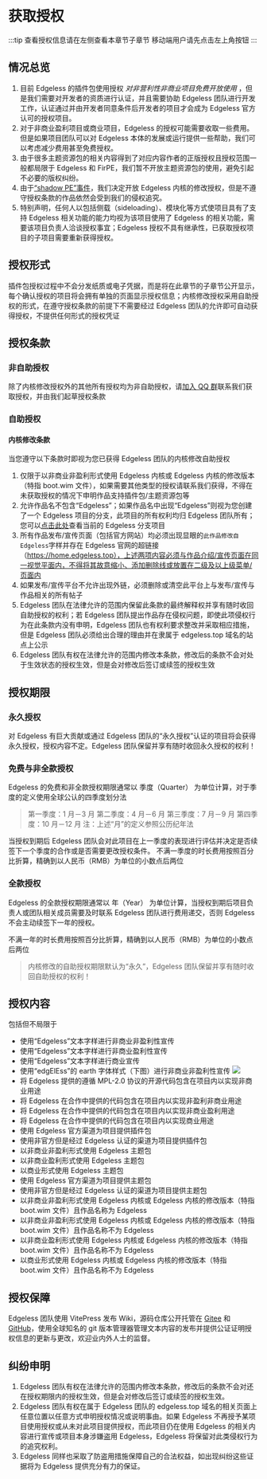 # 获取授权

:::tip 查看授权信息请在左侧查看本章节子章节
移动端用户请先点击左上角按钮
:::

## 情况总览

1. 目前 Edgeless 的插件包使用授权 _对非营利性非商业项目免费开放使用_ ，但是我们需要对开发者的资质进行认证，并且需要协助 Edgeless 团队进行开发工作，认证通过并由开发者同意条件后开发者的项目才会成为 Edgeless 官方认可的授权项目。
2. 对于非商业盈利项目或商业项目，Edgeless 的授权可能需要收取一些费用。但是如果项目团队可以对 Edgeless 本体的发展或运行提供一些帮助，我们可以考虑减少费用甚至免费授权。
3. 由于很多主题资源包的相关内容得到了对应内容作者的正版授权且授权范围一般都局限于 Edgeless 和 FirPE，我们暂不开放主题资源包的使用，避免引起不必要的版权纠纷。
4. 由于[“shadow PE”事件](blacklist.md)，我们决定开放 Edgeless 内核的修改授权，但是不遵守授权条款的作品依然会受到我们的侵权追究。
5. 特别声明，任何人以包括侧载（sideloading）、模块化等方式使项目具有了支持 Edgeless 相关功能的能力均视为该项目使用了 Edgeless 的相关功能，需要该项目负责人洽谈授权事宜；Edgeless 授权不具有继承性，已获取授权项目的子项目需要重新获得授权。
   <br/>

## 授权形式

插件包授权过程中不会分发纸质或电子凭据，而是将在此章节的子章节公开显示，每个确认授权的项目将会拥有单独的页面显示授权信息；内核修改授权采用自助授权的形式，在遵守授权条款的前提下不需要经过 Edgeless 团队的允许即可自动获得授权，不提供任何形式的授权凭证

## 授权条款

### 非自助授权

除了内核修改授权外的其他所有授权均为非自助授权，请[加入 QQ 群](https://home.edgeless.top/jump/qqg.html)联系我们获取授权，并由我们起草授权条款

### 自助授权

#### 内核修改条款

当您遵守以下条款时即视为您已获得 Edgeless 团队的内核修改自助授权

1. 仅限于以非商业非盈利形式使用 Edgeless 内核或 Edgeless 内核的修改版本（特指 boot.wim 文件），如果需要其他类型的授权请联系我们获得，不得在未获取授权的情况下申明作品支持插件包/主题资源包等
2. 允许作品名不包含“Edgeless”；如果作品名中出现“Edgeless”则视为您创建了一个 Edgeless 项目的分支，此项目的所有权利均归 Edgeless 团队所有；您可以[点击此处](./SubProjects.md)查看当前的 Edgeless 分支项目
3. 所有作品发布/宣传页面（包括官方网站）均必须出现显眼的`此作品修改自Edgeless`字样并存在 Edgeless 官网的超链接（https://home.edgeless.top），上述两项内容必须与作品介绍/宣传页面在同一视觉平面内，不得将其故意缩小、添加删除线或放置在二级及以上级菜单/页面内
4. 如果发布/宣传平台不允许出现外链，必须删除或清空此平台上与发布/宣传与作品相关的所有帖子
5. Edgeless 团队在法律允许的范围内保留此条款的最终解释权并享有随时收回自助授权的权利；若 Edgeless 团队提出作品存在侵权问题，即使此项侵权行为在此条款内没有申明，Edgeless 团队也有权利要求整改并采取相应措施，但是 Edgeless 团队必须给出合理的理由并在隶属于 edgeless.top 域名的站点上公示
6. Edgeless 团队有权在法律允许的范围内修改本条款，修改后的条款不会对处于生效状态的授权生效，但是会对修改后签订或续签的授权生效

## 授权期限

### 永久授权

对 Edgeless 有巨大贡献或通过 Edgeless 团队的“永久授权”认证的项目将会获得永久授权，授权内容不定。Edgeless 团队保留并享有随时收回永久授权的权利！

### 免费与非全款授权

Edgeless 的免费和非全款授权期限通常以 季度（Quarter） 为单位计算，对于季度的定义使用全球公认的四季度划分法

> 第一季度：1 月－3 月
> 第二季度：4 月－6 月
> 第三季度：7 月－9 月
> 第四季度：10 月－12 月
> 注：上述“月”的定义参照公历纪年法

当授权到期后 Edgeless 团队会对此项目在上一季度的表现进行评估并决定是否续签下一个季度的合作或是否需要更改授权条件。
不满一季度的时长费用按照百分比折算，精确到以人民币（RMB）为单位的小数点后两位

### 全款授权

Edgeless 的全款授权期限通常以 年（Year） 为单位计算，当授权到期后项目负责人或团队相关成员需要及时联系 Edgeless 团队进行费用递交，否则 Edgeless 不会主动续签下一年的授权。

不满一年的时长费用按照百分比折算，精确到以人民币（RMB）为单位的小数点后两位

> 内核修改的自助授权期限默认为“永久”，Edgeless 团队保留并享有随时收回自助授权的权利！

## 授权内容

包括但不局限于

- 使用“Edgeless”文本字样进行非商业非盈利性宣传
- 使用“Edgeless”文本字样进行非商业盈利性宣传
- 使用“Edgeless”文本字样进行商业宣传
- 使用“edgElEss”的 earth 字体样式（下图）进行非商业非盈利性宣传
  ![](https://cloud.edgeless.top/picbed/wiki/images/logo.png)
- 将 Edgeless 提供的遵循 MPL-2.0 协议的开源代码包含在项目内以实现非商业用途
- 将 Edgeless 在合作中提供的代码包含在项目内以实现非盈利非商业用途
- 将 Edgeless 在合作中提供的代码包含在项目内以实现非商业盈利用途
- 将 Edgeless 在合作中提供的代码包含在项目内以实现商业用途
- 使用 Edgeless 官方渠道为项目提供插件包
- 使用非官方但是经过 Edgeless 认证的渠道为项目提供插件包
- 以非商业非盈利形式使用 Edgeless 主题包
- 以非商业盈利形式使用 Edgeless 主题包
- 以商业形式使用 Edgeless 主题包
- 使用 Edgeless 官方渠道为项目提供主题包
- 使用非官方但是经过 Edgeless 认证的渠道为项目提供主题包
- 以非商业非盈利形式使用 Edgeless 内核或 Edgeless 内核的修改版本（特指 boot.wim 文件）且作品名称为 Edgeless
- 以非商业非盈利形式使用 Edgeless 内核或 Edgeless 内核的修改版本（特指 boot.wim 文件）且作品名称不为 Edgeless
- 以非商业盈利形式使用 Edgeless 内核或 Edgeless 内核的修改版本（特指 boot.wim 文件）且作品名称不为 Edgeless
- 以商业形式使用 Edgeless 内核或 Edgeless 内核的修改版本（特指 boot.wim 文件）且作品名称不为 Edgeless

## 授权保障

Edgeless 团队使用 VitePress 发布 Wiki，源码仓库公开托管在 [Gitee](https://gitee.com/cnotech/edgeless-wiki-vuepress) 和 [GitHub](https://github.com/EdgelessPE/edgeless-wiki-kernel)，使用全球知名的 git 版本管理器管理文本内容的发布并提供公证证明授权信息的更新与更改，欢迎业内外人士的监督。

## 纠纷申明

1. Edgeless 团队有权在法律允许的范围内修改本条款，修改后的条款不会对还在授权期限内的授权生效，但是会对修改后签订或续签的授权生效。
2. Edgeless 团队有权在属于 Edgeless 团队的 edgeless.top 域名的相关页面上任意位置以任意方式申明授权情况或说明事由。如果 Edgeless 不再授予某项目使用授权或从未对此项目提供授权，而此项目仍在使用 Edgeless 的相关内容进行宣传或项目本身涉嫌盗用 Edgeless，Edgeless 将保留对此类侵权行为的追究权利。
3. Edgeless 同样也采取了防盗用措施保障自己的合法权益，如出现纠纷这些证据将为 Edgeless 提供充分有力的保证。
